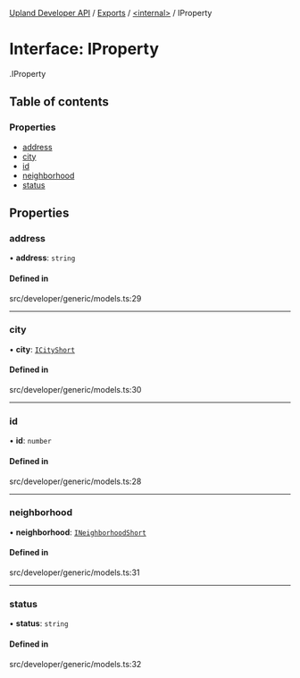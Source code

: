 [Upland Developer API](../README.md) / [Exports](../modules.md) / [<internal\>](../modules/internal_.md) / IProperty

# Interface: IProperty

[<internal>](../modules/internal_.md).IProperty

## Table of contents

### Properties

- [address](internal_.IProperty.md#address)
- [city](internal_.IProperty.md#city)
- [id](internal_.IProperty.md#id)
- [neighborhood](internal_.IProperty.md#neighborhood)
- [status](internal_.IProperty.md#status)

## Properties

### address

• **address**: `string`

#### Defined in

src/developer/generic/models.ts:29

___

### city

• **city**: [`ICityShort`](internal_.ICityShort.md)

#### Defined in

src/developer/generic/models.ts:30

___

### id

• **id**: `number`

#### Defined in

src/developer/generic/models.ts:28

___

### neighborhood

• **neighborhood**: [`INeighborhoodShort`](internal_.INeighborhoodShort.md)

#### Defined in

src/developer/generic/models.ts:31

___

### status

• **status**: `string`

#### Defined in

src/developer/generic/models.ts:32
